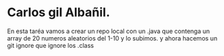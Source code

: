 # Carlos gil Albañil.
En esta taréa vamos a crear un repo local con un .java que contenga un array de 20 numeros aleatorios del 1-10 y lo subimos.
y ahora hacemos un git ignore que ignore los .class
